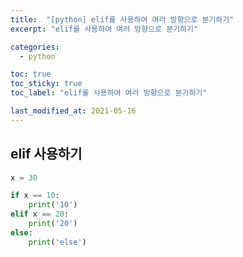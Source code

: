 ```yaml
---
title:  "[python] elif를 사용하여 여러 방향으로 분기하기"
excerpt: "elif를 사용하여 여러 방향으로 분기하기"

categories:
  - python

toc: true
toc_sticky: true
toc_label: "elif를 사용하여 여러 방향으로 분기하기"

last_modified_at: 2021-05-16
---
```


## elif 사용하기
```python
x = 30

if x == 10:
    print('10')
elif x == 20:
    print('20')
else:
    print('else')
```